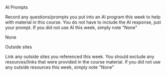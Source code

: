 AI Prompts

Record any questions/prompts you put into an AI program this week to help with material in this course. You do not have to include the AI response, just your prompt. If you did not use AI this week, simply note "None"

None

Outside sites

Link any outside sites you referenced this week. You should exclude any resources/links that were provided in the course material. If you did not use any outside resources this week, simply note "None"

